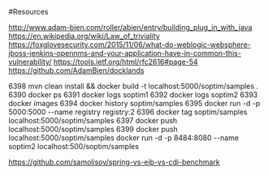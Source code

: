 #Resources

http://www.adam-bien.com/roller/abien/entry/building_plug_in_with_java
https://en.wikipedia.org/wiki/Law_of_triviality
https://foxglovesecurity.com/2015/11/06/what-do-weblogic-websphere-jboss-jenkins-opennms-and-your-application-have-in-common-this-vulnerability/
https://tools.ietf.org/html/rfc2616#page-54
https://github.com/AdamBien/docklands

 6398  mvn clean install && docker build -t localhost:5000/soptim/samples .
 6390  docker ps
 6391  docker logs soptim1
 6392  docker logs soptim2
 6393  docker images
 6394  docker history soptim/samples
 6395  docker run -d -p 5000:5000 --name registry registry:2
 6396  docker tag soptim/samples localhost:5000/soptim/samples
 6397  docker push localhost:5000/soptim/samples
 6399  docker push localhost:5000/soptim/samples
 docker run -d -p 8484:8080 --name soptim2 localhost:500/soptim/samples

 https://github.com/samolisov/spring-vs-ejb-vs-cdi-benchmark

